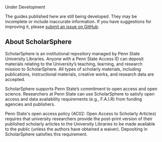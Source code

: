 
<div class="admonition danger"> <p class="admonition-title">Under Development</p> <p>The guides published here are still being developed. They may be incomplete or include inaccurate information. If you have suggestions for improving it, please <a href="https://github.com/repub/scholarsphere-docs/issues">submit an issue on GitHub</a>.</p></div>

## About ScholarSphere

ScholarSphere is an institutional repository managed by Penn State University Libraries. Anyone with a Penn State Access ID can deposit materials relating to the University’s teaching, learning, and research mission to ScholarSphere. All types of scholarly materials, including publications, instructional materials, creative works, and research data are accepted.

ScholarSphere supports Penn State’s commitment to open access and open science. Researchers at Penn State can use ScholarSphere to satisfy open access and data availability requirements (e.g., F.A.I.R) from funding agencies and publishers.

Penn State's open access policy (AC02: Open Access to Scholarly Articles) requires that university researchers provide the post-print version of their published scholarly articles to the University Libraries to be made available to the public (unless the authors have obtained a waiver). Depositing in ScholarSphere satisfies this requirement. 
